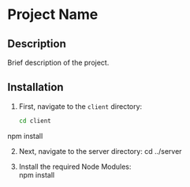 # Project Name

## Description

Brief description of the project.

## Installation

1. First, navigate to the `client` directory:
   ```bash
   cd client

npm install

2. Next, navigate to the server directory:
 cd ../server

3. Install the required Node Modules:   
npm install
